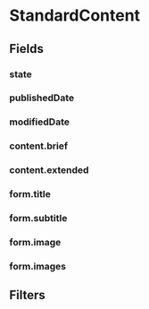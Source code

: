 # StandardContent

## Fields

### state

### publishedDate

### modifiedDate

### content.brief

### content.extended

### form.title

### form.subtitle

### form.image

### form.images

## Filters
